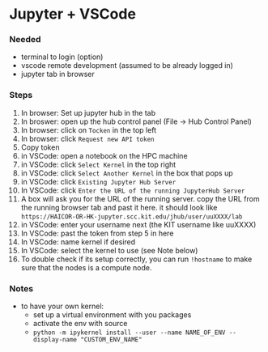 # Jupyter + VSCode

### Needed
- terminal to login (option)
- vscode remote development (assumed to be already logged in)
- jupyter tab in browser

### Steps
1. In browser: Set up jupyter hub in the tab
2. In broswer: open up the hub control panel (File -> Hub Control Panel)
3. In browser: click on `Tocken` in the top left
4. In browser: click `Request new API token`
5. Copy token
6. in VSCode: open a notebook on the HPC machine
7. in VSCode: click `Select Kernel` in the top right
8. in VSCode: click `Select Another Kernel` in the box that pops up
9. in VSCode: click `Existing Jupyter Hub Server`
10. In VSCode: click `Enter the URL of the running JupyterHub Server`
11. A box will ask you for the URL of the running server. copy the URL from the running browser tab and past it here. it should look like `https://HAICOR-OR-HK-jupyter.scc.kit.edu/jhub/user/uuXXXX/lab`
12. in VSCode: enter your username next (the KIT username like uuXXXX)
13. In VSCode: past the token from step 5 in here
14. In VSCode: name kernel if desired
15. In VSCode: select the kernel to use (see Note below)
16. To double check if its setup correctly, you can run `!hostname` to make sure that the nodes is a compute node.

### Notes
- to have your own kernel:
	- set up a virtual environment with you packages
	- activate the env with source
	- `python -m ipykernel install --user --name NAME_OF_ENV --display-name "CUSTOM_ENV_NAME"`
